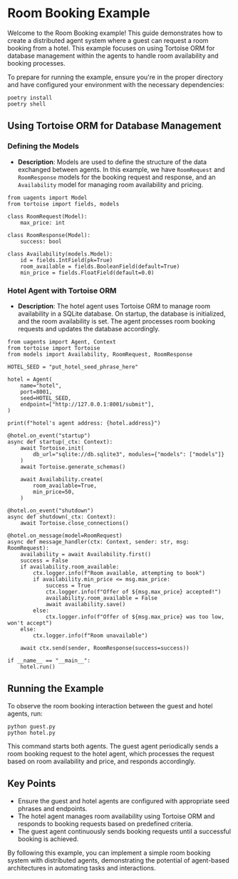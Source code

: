 # Room Booking Example

Welcome to the Room Booking example! This guide demonstrates how to create a distributed agent system where a guest can request a room booking from a hotel. This example focuses on using Tortoise ORM for database management within the agents to handle room availability and booking processes.

To prepare for running the example, ensure you're in the proper directory and have configured your environment with the necessary dependencies:



```
poetry install
poetry shell
```


## Using Tortoise ORM for Database Management

### Defining the Models

- **Description**: Models are used to define the structure of the data exchanged between agents. In this example, we have `RoomRequest` and `RoomResponse` models for the booking request and response, and an `Availability` model for managing room availability and pricing.

```
from uagents import Model
from tortoise import fields, models

class RoomRequest(Model):
    max_price: int

class RoomResponse(Model):
    success: bool

class Availability(models.Model):
    id = fields.IntField(pk=True)
    room_available = fields.BooleanField(default=True)
    min_price = fields.FloatField(default=0.0)
```

### Hotel Agent with Tortoise ORM

- **Description**: The hotel agent uses Tortoise ORM to manage room availability in a SQLite database. On startup, the database is initialized, and the room availability is set. The agent processes room booking requests and updates the database accordingly.

```
from uagents import Agent, Context
from tortoise import Tortoise
from models import Availability, RoomRequest, RoomResponse

HOTEL_SEED = "put_hotel_seed_phrase_here"

hotel = Agent(
    name="hotel",
    port=8001,
    seed=HOTEL_SEED,
    endpoint=["http://127.0.0.1:8001/submit"],
)

print(f"hotel's agent address: {hotel.address}")

@hotel.on_event("startup")
async def startup(_ctx: Context):
    await Tortoise.init(
        db_url="sqlite://db.sqlite3", modules={"models": ["models"]}
    )
    await Tortoise.generate_schemas()

    await Availability.create(
        room_available=True,
        min_price=50,
    )

@hotel.on_event("shutdown")
async def shutdown(_ctx: Context):
    await Tortoise.close_connections()

@hotel.on_message(model=RoomRequest)
async def message_handler(ctx: Context, sender: str, msg: RoomRequest):
    availability = await Availability.first()
    success = False
    if availability.room_available:
        ctx.logger.info(f"Room available, attempting to book")
        if availability.min_price <= msg.max_price:
            success = True
            ctx.logger.info(f"Offer of ${msg.max_price} accepted!")
            availability.room_available = False
            await availability.save()
        else:
            ctx.logger.info(f"Offer of ${msg.max_price} was too low, won't accept")
    else:
        ctx.logger.info(f"Room unavailable")

    await ctx.send(sender, RoomResponse(success=success))

if __name__ == "__main__":
    hotel.run()
```

## Running the Example

To observe the room booking interaction between the guest and hotel agents, run:

```
python guest.py
python hotel.py
```


This command starts both agents. The guest agent periodically sends a room booking request to the hotel agent, which processes the request based on room availability and price, and responds accordingly.

## Key Points

- Ensure the guest and hotel agents are configured with appropriate seed phrases and endpoints.
- The hotel agent manages room availability using Tortoise ORM and responds to booking requests based on predefined criteria.
- The guest agent continuously sends booking requests until a successful booking is achieved.

By following this example, you can implement a simple room booking system with distributed agents, demonstrating the potential of agent-based architectures in automating tasks and interactions.
